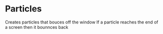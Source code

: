 # Particles
Creates particles that bouces off the window
If a particle reaches the end of a screen then it bounnces back
